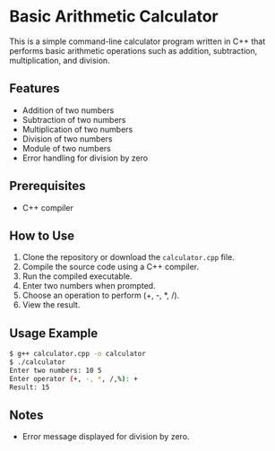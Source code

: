 # Basic Arithmetic Calculator

This is a simple command-line calculator program written in C++ that performs basic arithmetic operations such as addition, subtraction, multiplication, and division.

## Features

- Addition of two numbers
- Subtraction of two numbers
- Multiplication of two numbers
- Division of two numbers
- Module of two numbers
- Error handling for division by zero

## Prerequisites

- C++ compiler 

## How to Use

1. Clone the repository or download the `calculator.cpp` file.
2. Compile the source code using a C++ compiler.
3. Run the compiled executable.
4. Enter two numbers when prompted.
5. Choose an operation to perform (+, -, *, /).
6. View the result.

## Usage Example

```bash
$ g++ calculator.cpp -o calculator
$ ./calculator
Enter two numbers: 10 5
Enter operator (+, -, *, /,%): +
Result: 15
```

## Notes

- Error message displayed for division by zero.

